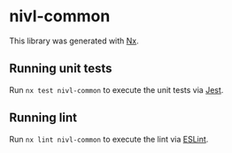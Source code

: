 # nivl-common

This library was generated with [Nx](https://nx.dev).

## Running unit tests

Run `nx test nivl-common` to execute the unit tests via [Jest](https://jestjs.io).

## Running lint

Run `nx lint nivl-common` to execute the lint via [ESLint](https://eslint.org/).
